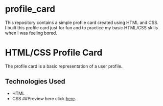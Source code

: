 # profile_card

This repository contains a simple profile card created using HTML and CSS. I built this profile card just for fun and to practice my basic HTML/CSS skills when I was feeling bored.

# HTML/CSS Profile Card
The profile card is a basic representation of a user profile.

## Technologies Used

- HTML
- CSS
##Preview here
click [here](https://aungminthant9.github.io/profile_card/).
